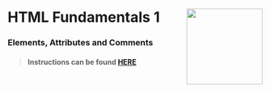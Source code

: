 # HTML Fundamentals 1 <img align="right" src="https://github.com/Learning-Fuze/prototypes_C10.17/blob/assets/assets/images/logos/LF_LOGO.png?raw=true" width="150">
### Elements, Attributes and Comments

>#### Instructions can be found <a href="http://learning-fuze.github.io/prototypes_C10.17/#/HTML-Fundamentals-1" target="_blank">HERE</a>